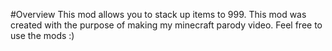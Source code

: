 #Overview
This mod allows you to stack up items to 999. This mod was created with the purpose of making my minecraft parody video. Feel free to use the mods :)
